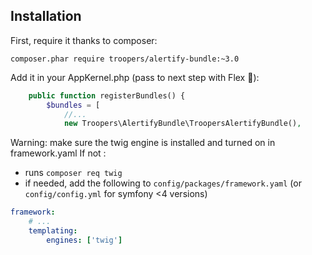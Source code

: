 Installation
------------

First, require it thanks to composer:

    composer.phar require troopers/alertify-bundle:~3.0

Add it in your AppKernel.php (pass to next step with Flex 💪):

```php
    public function registerBundles() {
        $bundles = [
            //...
            new Troopers\AlertifyBundle\TroopersAlertifyBundle(),
```

Warning: make sure the twig engine is installed and turned on in framework.yaml
If not :

- runs `composer req twig`
- if needed, add the following to `config/packages/framework.yaml` (or `config/config.yml` for symfony <4 versions)

```yaml
framework:
    # ...
    templating:
        engines: ['twig']
```
